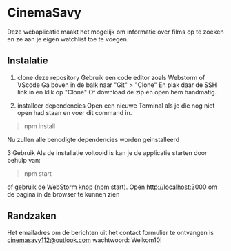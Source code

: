 # CinemaSavy

Deze webaplicatie maakt het mogelijk om informatie over films op te zoeken en ze aan je eigen watchlist toe te voegen.

## Instalatie

1. clone deze repository
Gebruik een code editor zoals Webstorm of VScode
Ga boven in de balk naar "Git" > "Clone" En plak daar de SSH link in en klik op "Clone"
Of download de zip en open hem handmatig.

3. installeer dependencies
Open een nieuwe Terminal als je die nog niet open had staan en voer dit command in.
> npm install

Nu zullen alle benodigte dependencies worden geinstalleerd

3 Gebruik
Als de installatie voltooid is kan je de applicatie starten door behulp van: 

>npm start

of gebruik de WebStorm knop (npm start). Open [http://localhost:3000](http://localhost:3000/) om de pagina in de browser te kunnen zien

## Randzaken

Het emailadres om de berichten uit het contact formulier te ontvangen is
cinemasavy112@outlook.com
wachtwoord: Welkom10!


